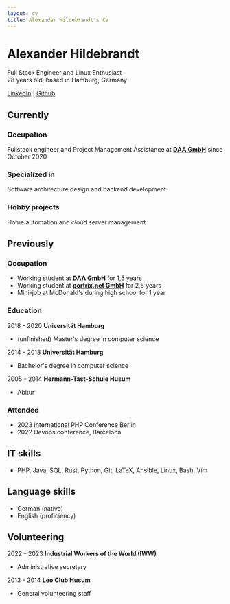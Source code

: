 ```yaml
---
layout: cv
title: Alexander Hildebrandt's CV
---
```

# Alexander Hildebrandt
Full Stack Engineer and Linux Enthusiast  
28 years old, based in Hamburg, Germany

<div id="webaddress">
<a href="https://www.linkedin.com/in/hildebro/">LinkedIn</a>
| <a href="http://github.com/hildebro">Github</a>
</div>

## Currently

### Occupation

Fullstack engineer and Project Management Assistance at __[DAA GmbH](https://www.daa.net/)__ since October 2020

### Specialized in

Software architecture design and backend development

### Hobby projects

Home automation and cloud server management


## Previously

### Occupation

- Working student at __[DAA GmbH](https://www.daa.net/)__ for 1,5 years
- Working student at __[portrix.net GmbH](https://portrix.net/ceemes/de/home/)__ for 2,5 years
- Mini-job at McDonald's during high school for 1 year

### Education

2018 - 2020 __Universität Hamburg__

- (unfinished) Master's degree in computer science

2014 - 2018 __Universität Hamburg__

- Bachelor's degree in computer science

2005 - 2014 __Hermann-Tast-Schule Husum__

- Abitur


### Attended

- 2023 International PHP Conference Berlin
- 2022 Devops conference, Barcelona

## IT skills

- PHP, Java, SQL, Rust, Python, Git, LaTeX, Ansible, Linux, Bash, Vim


## Language skills

- German (native)
- English (proficiency)


## Volunteering

2022 - 2023 __Industrial Workers of the World (IWW)__ 

- Administrative secretary


2013 - 2014 __Leo Club Husum__

- General volunteering staff


<!-- ### Footer

Last updated: October 2024 -->


